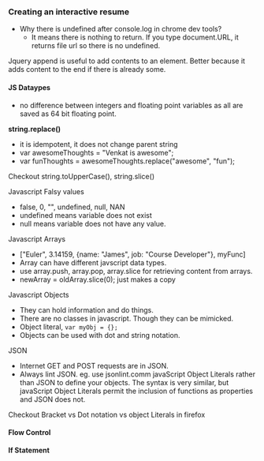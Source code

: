 ### Creating an interactive resume
- Why there is undefined after console.log in chrome dev tools?
    - It means there is nothing to return. If you type document.URL, it returns file url so there is no undefined.

Jquery append is useful to add contents to an element. Better because it adds content to the end if there is already some.

#### JS Dataypes
- no difference between integers and floating point variables as all are saved as 64 bit floating point.

**string.replace()**
- it is idempotent, it does not change parent string
- var awesomeThoughts = "Venkat is awesome";
- var funThoughts = awesomeThoughts.replace("awesome", "fun");

Checkout string.toUpperCase(), string.slice()

Javascript Falsy values
- false, 0, "", undefined, null, NAN
- undefined means variable does not exist
- null means variable does not have any value.

Javascript Arrays
- ["Euler", 3.14159, {name: "James", job: "Course Developer"}, myFunc]
- Array can have different javscript data types.
- use array.push, array.pop, array.slice for retrieving content from arrays.
- newArray = oldArray.slice(0); just makes a copy

Javascript Objects
- They can hold information and do things.
- There are no classes in javascript. Though they can be mimicked.
- Object literal, `var myObj = {};`
- Objects can be used with dot and string notation.

JSON
- Internet GET and POST requests are in JSON.
- Always lint JSON. eg. use jsonlint.comm
javaScript Object Literals rather than JSON to define your objects. The syntax is very similar, but javaScript Object Literals permit the inclusion of functions as properties and JSON does not.  

Checkout Bracket vs Dot notation vs object Literals in firefox

#### Flow Control

**If Statement**
